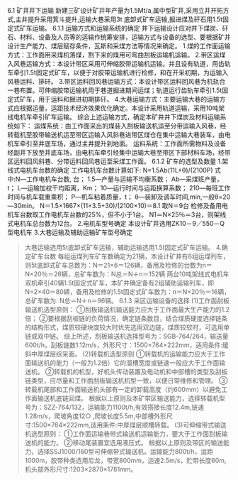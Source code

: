 6.1  矿井井下运输
新建三矿设计矿井年产量为1.5Mt/a,属中型矿井,采用立井开拓方式,主井提升采用箕斗提升,运输大巷采用3t 底卸式矿车运输,掘进煤及矸石用1.5t固定式矿车运输。
6.1.1 运输方式和运输系统的确定
井下运输设计应对井下煤炭、矸石、材料、设备及人员等的运输作统筹安排，运输方式与设备的选型、要根据矿井设计生产能力、煤层赋存条件，瓦斯和采煤方法等情况来确定。
1.煤的工作面运输方式：工作面用采煤机落煤，割下来的煤用可弯曲刮板运输机运输。
2.带区运煤入风巷运输方式：本设计带区采用可伸缩胶带运输机运输。并且设有轨道，用齿轨车牵引1.5t固定式矿车，以便于对胶带运输机进行检修，和在开采初期，为运输入风巷运料、排矸。
3.带区运料回风巷运输方式：本设计带区运料回风巷为机轨合一巷布置。可伸缩胶带运输机用于巷道掘进期间运煤；轨道运行齿轨车牵引1.5t固定式矿车，用于运料和掘进初期排矸。
4.大巷运输方式：主要运输大巷的运输方式应根据运量，运距技术经济效果优化确定。本设计采用轨道运输，采用10吨架线电机车牵引矿车运输。
综合上述运输方式，确定本矿井井下煤炭及材料运输系统如下：
运煤系统：由工作面采出的煤装入刮板输送机运至分带运输入风巷，经转载机至胶带输送机运至带区运输入风斜巷进带区煤仓在集中运输大巷装车，由电机车牵引至井底车场，通过主井提升到地面。
运料系统：工作面所需物料及设备经副井下放至井底车场，由电机车牵引经集中运输大巷至带区下部材料车场，经带区运料回风斜巷、分带运料回风巷运至采煤工作面。
6.1.2 矿车的选型及数量
1.架线式电机车台数的确定
工作电机车台数计算如下:
N=1.5Ab(11L+θ)/(2100P)
式中:N―工作电机车台数,  台；
1.5―产量与运输不均衡系数；
Ab―采煤班产量，t；
L―运输加权干均距离，Km；
10―运行时间与运距换算系数；
210―每班工作时间与机车载重乘积；
P―机车粘着质量，t；
θ―装卸及调车时间,min,一般θ=20—30min。
N＝1.5×1667×(11×3.5+30)/(2100×10)＝8.1
取N＝9台
检修及备用电机车台数取工作电机车台数的25%，但不小于1台。
N1＝N×25％＝3台，则架线式电机车总台数为12台。
2.电机车型号确定
本设计矿井选用ZK10－9／550－Q型电机车
3.大巷运输及辅助运输矿车型号确定
> 大巷运输选用5t底卸式矿车运输，辅助运输选用1.5t固定式矿车运输。
4.确定矿车台数
每组运煤列车矿车数确定为21辆，本设计矿井有6组运煤列车，则5t底卸式矿车总数为：N＝21×6＝126辆，备用及检修的台数为n＝N×20％＝26辆，总矿车数为：N总＝N＋n＝152辆
两台10吨架线式电机车双机牵引40辆1.5t固定式矿车，本矿井确定备有2组辅助运输列车，即N=2×40＝80辆，备用及检修的1.5t固定式矿车数为：n＝N×20％＝16辆，总矿车数为: N总＝N＋n＝96辆。
6.1.3 采区运输设备的选择
(1)工作面刮板输送机选型原则：
①刮板输送机输送能力应大于工作面最大生产能力的1.2倍；
②要根据刮板链的负荷情况，确定链条数目，结合煤质硬度选择链条的结构形式，煤质较硬块度较大时优先选用双边链，煤质较软时，可选用单链或双中链。
综上所述，刮板输送机选择型号为：SGB-764/264，输送量600t/h，刮板链数1.12m/s，外形尺寸：1500×764×222mm，适用条件:缓斜中厚煤层综采面。
(2)转载机选型原则
①转载机的运输能力应大于工作面输送机的能力（一般为1.2倍）它的溜槽宽度或链速一般应大于工作面输送机。
②转载机的机型，好机头传动装置及电动机和中部槽的类型及刮板链类型，应尽量和工作面刮板输送机机型一致，以便日常维修和管理。
③转载机尾部和工作面输送机头部有一定的卸载高度（约600mm）以避免工作面输送机底链回煤。
根据以上原则及本矿带区输送能力，选择转载机型号为：SZZ-764/132，运输能力1100t/h,有效搭接长度12.4m,链速1.28m/s，爬坡角度12○ ,爬坡长度5.5m,中部槽外形尺寸:1500×764×222mm,适用条件:中厚煤层顺槽转载。
(3)可伸缩带式输送机选型原则：
①工作面运输巷带式输送机运输能力，要大于工作面刮板输送机的能力。
②移动尾装置宜选用液压式。
根据以上原则及带区的输送能力，选择SSJ1000/160型可伸缩带式输送机。运输能力800t/h，运距1000m，胶带种类选用尼龙，带宽800mm，运速2.5m/s，贮带长度60m,机头部外形尺寸:1203×2870×1781mm。